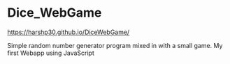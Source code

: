 # Dice_WebGame

https://harshp30.github.io/DiceWebGame/

Simple random number generator program mixed in with a small game. My first Webapp using JavaScript
